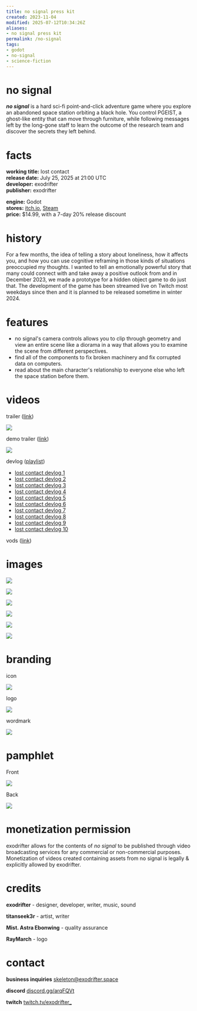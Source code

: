 ```yaml
---
title: no signal press kit
created: 2023-11-04
modified: 2025-07-12T10:34:26Z
aliases:
- no signal press kit
permalink: /no-signal
tags:
- godot
- no-signal
- science-fiction
---
```


# no signal

_**no signal**_ is a hard sci-fi point-and-click adventure game where you explore an abandoned space station orbiting a black hole. You control PGEIST, a ghost-like entity that can move through furniture, while following messages left by the long-gone staff to learn the outcome of the research team and discover the secrets they left behind.

# facts

<div class="flex">
<div style="flex-grow: 1">

**working title:** lost contact<br/>
**release date:** July 25, 2025 at 21:00 UTC<br/>
**developer:** exodrifter<br/>
**publisher:** exodrifter<br/>

</div>
<div style="flex-grow: 1">

**engine:** Godot<br/>
**stores:** [itch.io](https://exodrifter.itch.io/lost-contact), [Steam](https://store.steampowered.com/app/2840590/no_signal)<br/>
**price:** $14.99, with a 7-day 20% release discount<br/>

</div>
</div>

# history

For a few months, the idea of telling a story about loneliness, how it affects you, and how you can use cognitive reframing in those kinds of situations preoccupied my thoughts. I wanted to tell an emotionally powerful story that many could connect with and take away a positive outlook from and in December 2023, we made a prototype for a hidden object game to do just that. The development of the game has been streamed live on Twitch most weekdays since then and it is planned to be released sometime in winter 2024.

# features

- no signal's camera controls allows you to clip through geometry and view an entire scene like a diorama in a way that allows you to examine the scene from different perspectives.
- find all of the components to fix broken machinery and fix corrupted data on computers.
- read about the main character's relationship to everyone else who left the space station before them.

# videos

trailer ([link](https://www.youtube.com/watch?v=zvTReqELJUI))

![](https://www.youtube.com/watch?v=zvTReqELJUI)


demo trailer ([link](https://www.youtube.com/watch?v=Ed8CmFCwBzI))

![](https://www.youtube.com/watch?v=Ed8CmFCwBzI)

devlog ([playlist](https://www.youtube.com/playlist?list=PLd8SaP0bJwZK-WMlO0YxpJi3ZRxAqq2Ap))
- [lost contact devlog 1](../blog/20231224031713.md)
- [lost contact devlog 2](../blog/20231231003839.md)
- [lost contact devlog 3](../blog/20240106154120.md)
- [lost contact devlog 4](../blog/20240114134443.md)
- [lost contact devlog 5](../blog/20240120223842.md)
- [lost contact devlog 6](../blog/20240128044819.md)
- [lost contact devlog 7](../blog/20240204054934.md)
- [lost contact devlog 8](../blog/20240212031904.md)
- [lost contact devlog 9](../blog/20240221200148.md)
- [lost contact devlog 10](../blog/20240225175931.md)

vods ([link](https://vods.exodrifter.space/tag/lost-contact/))

# images

![](no-signal/screen-1.png)

![](no-signal/screen-2.png)

![](no-signal/screen-3.png)

![](no-signal/screen-4.png)

![](no-signal/screen-5.png)

![](no-signal/screen-6.png)

# branding

icon

![](no-signal/icon.svg)

logo

![](no-signal/logo.svg)

wordmark

![](no-signal/wordmark.png)

# pamphlet

Front

![](no-signal/pamphlet-front.png)

Back

![](no-signal/pamphlet-back.png)

# monetization permission

exodrifter allows for the contents of _no signal_ to be published through video broadcasting services for any commercial or non-commercial purposes. Monetization of videos created containing assets from no signal is legally & explicitly allowed by exodrifter.

# credits

**exodrifter** - designer, developer, writer, music, sound

**titanseek3r** - artist, writer

**Mist. Astra Ebonwing** - quality assurance

**RayMarch** - logo

# contact

**business inquiries** [skeleton@exodrifter.space](mailto:skeleton@exodrifter.space)

**discord** [discord.gg/arqFQVt](https://discord.gg/arqFQVt)

**twitch** [twitch.tv/exodrifter_](https://twitch.tv/exodrifter_)
